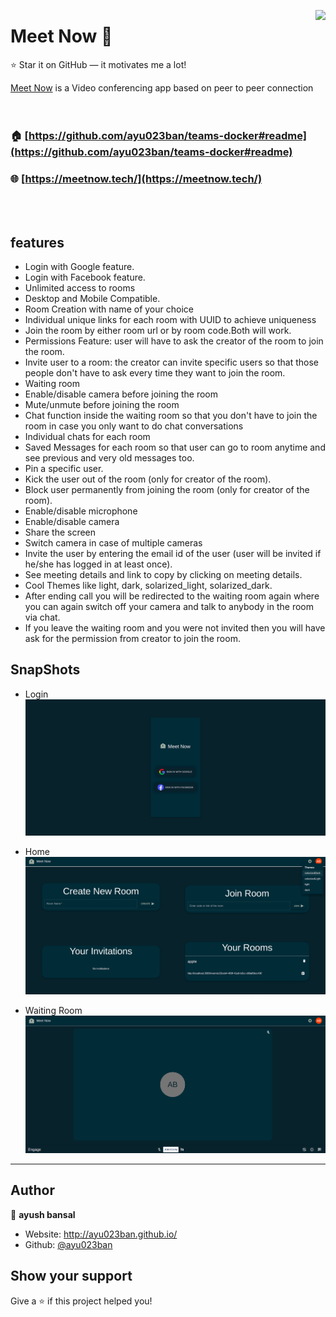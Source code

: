 <a><img height="40" src="./src/assets/images/solarised_light.png" align="right"></a>

# Meet Now 👋

⭐️ Star it on GitHub — it motivates me a lot!

[Meet Now](https://meetnow.tech/) is a Video conferencing app based on peer to peer connection
<br />
<br />
<br />

### 🏠 [https://github.com/ayu023ban/teams-docker#readme](https://github.com/ayu023ban/teams-docker#readme)

### 🌐 [https://meetnow.tech/](https://meetnow.tech/)

<br />
<br />

## features

- Login with Google feature.
- Login with Facebook feature.
- Unlimited access to rooms
- Desktop and Mobile Compatible.
- Room Creation with name of your choice
- Individual unique links for each room with UUID to achieve uniqueness
- Join the room by either room url or by room code.Both will work.
- Permissions Feature: user will have to ask the creator of the room to join the room.
- Invite user to a room: the creator can invite specific users so that those people don't have to ask every time they want to join the room.
- Waiting room
- Enable/disable camera before joining the room
- Mute/unmute before joining the room
- Chat function inside the waiting room so that you don't have to join the room in case you only want to do chat conversations
- Individual chats for each room
- Saved Messages for each room so that user can go to room anytime and see previous and very old messages too.
- Pin a specific user.
- Kick the user out of the room (only for creator of the room).
- Block user permanently from joining the room (only for creator of the room).
- Enable/disable microphone
- Enable/disable camera
- Share the screen
- Switch camera in case of multiple cameras
- Invite the user by entering the email id of the user (user will be invited if he/she has logged in at least once).
- See meeting details and link to copy by clicking on meeting details.
- Cool Themes like light, dark, solarized_light, solarized_dark.
- After ending call you will be redirected to the waiting room again where you can again switch off your camera and talk to anybody in the room via chat.
- If you leave the waiting room and you were not invited then you will have ask for the permission from creator to join the room.



## SnapShots

- Login [![Login page](./frontend/src/assets/images/login.png)](https://meetnow.tech/login/)


- Home[![Home page](./frontend/src/assets/images/home.png)](https://meetnow.tech/login/)

- Waiting Room[![Waiting Room Page](./frontend/src/assets/images/waiting.png)](https://meetnow.tech/login/)

---

## Author

👤 **ayush bansal**

- Website: http://ayu023ban.github.io/
- Github: [@ayu023ban](https://github.com/ayu023ban)

## Show your support

Give a ⭐️ if this project helped you!
